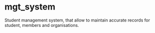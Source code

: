 # mgt_system
Student management system, that allow to maintain accurate records for student, members and organisations.

